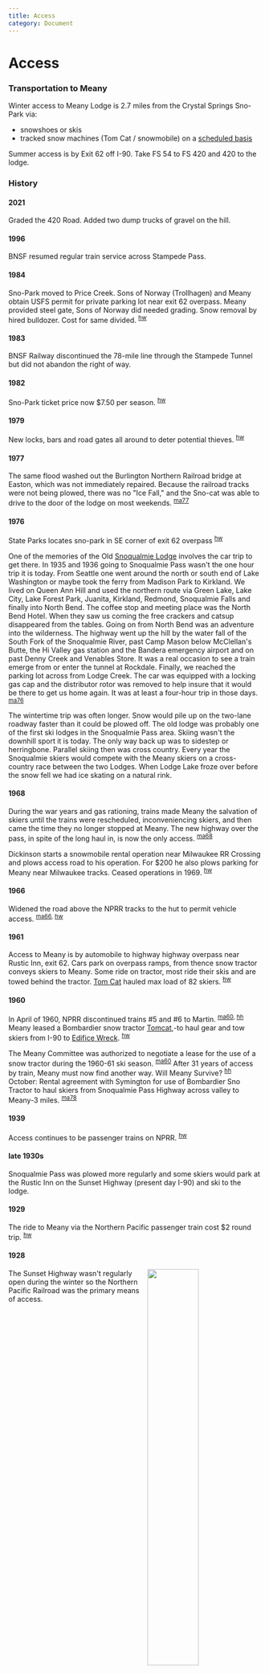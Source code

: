 ```yaml
---
title: Access
category: Document
---
```

# Access
### Transportation to Meany

Winter access to Meany Lodge is 2.7 miles from the Crystal Springs Sno-Park via:

- snowshoes or skis
- tracked snow machines (Tom Cat / snowmobile) on a [scheduled basis][ts]

Summer access is by Exit 62 off I-90. Take FS 54 to FS 420 and 420 to the lodge.

### History

#### 2021

Graded the 420 Road. Added two dump trucks of gravel on the hill.

#### 1996

BNSF resumed regular train service across Stampede Pass.

#### 1984

Sno-Park moved to Price Creek. Sons of Norway (Trollhagen) and Meany obtain USFS permit for private parking lot near exit 62 overpass. Meany provided steel gate, Sons of Norway did needed grading. Snow removal by hired bulldozer. Cost for same divided. <sup>[hw][]</sup>

#### 1983

BNSF Railway discontinued the 78-mile line through the Stampede Tunnel but did not abandon the right of way.

#### 1982

Sno-Park ticket price now $7.50 per season. <sup>[hw][]</sup>

#### 1979

New locks, bars and road gates all around to deter potential thieves. <sup>[hw][]</sup>

#### 1977

The same flood washed out the Burlington Northern Railroad bridge at Easton, which was not immediately repaired. Because the railroad tracks were not being plowed, there was no "Ice Fall," and the Sno-cat was able to drive to the door of the lodge on most weekends. <sup>[ma77][]</sup>

#### 1976

State Parks locates sno-park in SE corner of exit 62 overpass <sup>[hw][]</sup>

One of the memories of the Old [Snoqualmie Lodge](/Building/Snoqualmie-Lodge) involves the car trip to get there. In 1935 and 1936 going to Snoqualmie Pass wasn't the one hour trip it is today. From Seattle one went around the north or south end of Lake Washington or maybe took the ferry from Madison Park to Kirkland. We lived on Queen Ann Hill and used the northern route via Green Lake, Lake City, Lake Forest Park, Juanita, Kirkland, Redmond, Snoqualmie Falls and finally into North Bend. The coffee stop and meeting place was the North Bend Hotel. When they saw us coming the free crackers and catsup disappeared from the tables. Going on from North Bend was an adventure into the wilderness. The highway went up the hill by the water fall of the South Fork of the Snoqualmie River, past Camp Mason below McClellan's Butte, the Hi Valley gas station and the Bandera emergency airport and on past Denny Creek and Venables Store. It was a real occasion to see a train emerge from or enter the tunnel at Rockdale. Finally, we reached the parking lot across from Lodge Creek. The car was equipped with a locking gas cap and the distributor rotor was removed to help insure that it would be there to get us home again. It was at least a four-hour trip in those days. <sup>[ma76][]</sup>

The wintertime trip was often longer. Snow would pile up on the two-lane roadway faster than it could be plowed off. The old lodge was probably one of the first ski lodges in the Snoqualmie Pass area. Skiing wasn't the downhill sport it is today. The only way back up was to sidestep or herringbone. Parallel skiing then was cross country. Every year the Snoqualmie skiers would compete with the Meany skiers on a cross-country race between the two Lodges. When Lodge Lake froze over before the snow fell we had ice skating on a natural rink.

#### 1968

During the war years and gas rationing, trains made Meany the salvation of skiers until the trains were rescheduled, inconveniencing skiers, and then came the time they no longer stopped at Meany. The new highway over the pass, in spite of the long haul in, is now the only access. <sup>[ma68][]</sup>

Dickinson starts a snowmobile rental operation near Milwaukee RR Crossing and plows access road to his operation. For $200 he also plows parking for Meany near Milwaukee tracks. Ceased operations in 1969. <sup>[hw][]</sup>

#### 1966

Widened the road above the NPRR tracks to the hut to permit vehicle access. <sup>[ma66][], [hw][]</sup>

#### 1961

Access to Meany is by automobile to highway highway overpass near Rustic Inn, exit 62. Cars park on overpass ramps, from thence snow tractor conveys skiers to Meany. Some ride on tractor, most ride their skis and are towed behind the tractor. [Tom Cat](/Machine/Tomcat) hauled max load of 82 skiers. <sup>[hw][]</sup>

#### 1960

In April of 1960, NPRR discontinued trains #5 and #6 to Martin. <sup>[ma60][], [hh][]</sup> Meany leased a Bombardier snow tractor [Tomcat](/Machine/Tomcat),-to haul gear and tow skiers from I-90 to [Edifice Wreck](/Building/Edifice-Wreck). <sup>[hw][]</sup>

The Meany Committee was authorized to negotiate a lease for the use of a snow tractor during the 1960-61 ski season. <sup>[ma60][]</sup> After 31 years of access by train, Meany must now find another way. Will Meany Survive? <sup>[hh][]</sup> October: Rental agreement with Symington for use of Bombardier Sno Tractor to haul skiers from Snoqualmie Pass Highway across valley to Meany-3 miles. <sup>[ma78][]</sup>

#### 1939

Access continues to be passenger trains on NPRR. <sup>[hw][]</sup>

#### late 1930s

Snoqualmie Pass was plowed more regularly and some skiers would park at the Rustic Inn on the Sunset Highway (present day I-90) and ski to the lodge.

#### 1929

The ride to Meany via the Northern Pacific passenger train cost $2 round trip. <sup>[hw][]</sup>

#### 1928
<img src="/img/1949-Meanyites-at-RR.png" align="right" style="width: 45%;">

The Sunset Highway wasn't regularly open during the winter so the Northern Pacific Railroad was the primary means of access.


[hh]: /Machine/Tomcat/Petition "Loss of NPRR Trains #5 & #6"
[hw]: /History/Walt "Meany History, by Walt Little"
[ma60]: /Mountaineer-Annual#1960
[ma66]: /Mountaineer-Annual#1966
[ma68]: /Mountaineer-Annual#1968
[ma76]: /Mountaineer-Annual#1976
[ma77]: /Mountaineer-Annual#1977
[ma78]: /Mountaineer-Annual#1978
[ts]: https://www.mountaineers.org/locations-lodges/meany-lodge/event-details/winter-weekends#tomcat-schedule
